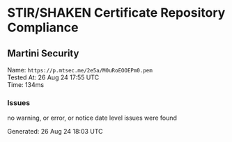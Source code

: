 # STIR/SHAKEN Certificate Repository Compliance

## Martini Security

Name: `https://p.mtsec.me/2e5a/M0uRoEOOEPm0.pem`\
Tested At: 26 Aug 24 17:55 UTC\
Time: 134ms

### Issues

no warning, or error, or notice date level issues were found

Generated: 26 Aug 24 18:03 UTC